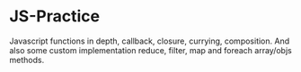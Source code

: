 # JS-Practice

Javascript functions in depth, callback, closure, currying, composition. And also some custom implementation reduce, filter, map and foreach array/objs methods.

